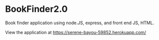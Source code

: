 # BookFinder2.0
Book finder application using node.JS, express, and front end JS, HTML. 

View the application at https://serene-bayou-59852.herokuapp.com/
